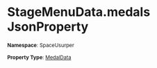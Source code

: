 # StageMenuData.medals JsonProperty

<small>**Namespace**: SpaceUsurper</small>

<small>**Property Type**: [MedalData](../MedalData.md)</small>

